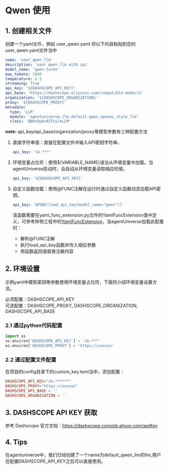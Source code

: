 # Qwen 使用
## 1. 创建相关文件
创建一个yaml文件，例如 user_qwen.yaml
将以下内容粘贴到您的user_qwen.yaml文件当中
```yaml
name: 'user_qwen_llm'
description: 'user qwen llm with spi'
model_name: 'qwen-turbo'
max_tokens: 1000
temperature: 0.5
streaming: True
api_key: '${DASHSCOPE_API_KEY}'
api_base: 'https://dashscope.aliyuncs.com/compatible-mode/v1'
organization: '${DASHSCOPE_ORGANIZATION}'
proxy: '${DASHSCOPE_PROXY}'
metadata:
  type: 'LLM'
  module: 'agentuniverse.llm.default.qwen_openai_style_llm'
  class: 'QWenOpenAIStyleLLM'
```

**note:** api_key/api_base/organization/proxy等模型参数有三种配置方法

1. 直接字符串值：直接在配置文件中输入API密钥字符串。

    ```yaml
    api_key: 'sk-***'
    ```

2. 环境变量占位符：使用${VARIABLE_NAME}语法从环境变量中加载。当agentUniverse启动时，会自动从环境变量读取相应的值。
    ```yaml
    api_key: '${DASHSCOPE_API_KEY}'
    ```
   
3. 自定义函数加载：使用@FUNC注解在运行时通过自定义函数动态加载API密钥。
    ```yaml
    api_key: '@FUNC(load_api_key(model_name="qwen"))'
    ```
    该函数需要在yaml_func_extension.py文件的YamlFuncExtension类中定义，可参考样例工程中的[YamlFuncExtension](../../../../../../examples/sample_standard_app/config/yaml_func_extension.py)，当agentUniverse加载此配置时：
   - 解析@FUNC注解
   - 执行load_api_key函数并传入相应参数
   - 用函数返回值替换注解内容
   
## 2. 环境设置
示例yaml中模型密钥等参数使用环境变量占位符，下面将介绍环境变量设置方法。

必须配置：DASHSCOPE_API_KEY  
可选配置：DASHSCOPE_PROXY, DASHSCOPE_ORGANIZATION, DASHSCOPE_API_BASE
### 2.1 通过python代码配置
```python
import os
os.environ['DASHSCOPE_API_KEY'] = 'sk-***'
os.environ['DASHSCOPE_PROXY'] = 'https://xxxxxx'
```
### 2.2 通过配置文件配置
在项目的config目录下的custom_key.toml当中，添加配置：
```toml
DASHSCOPE_API_KEY="sk-******"
DASHSCOPE_PROXY="https://xxxxxx"
DASHSCOPE_API_BASE = ''
DASHSCOPE_ORGANIZATION = ''
```
## 3. DASHSCOPE API KEY 获取
参考 Dashscope 官方文档：https://dashscope.console.aliyun.com/apiKey

## 4. Tips
在agentuniverse中，我们已经创建了一个name为default_qwen_llm的llm,用户在配置DASHSCOPE_API_KEY之后可以直接使用。


